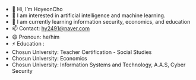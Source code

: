 - 👋 Hi, I’m HoyeonCho
- 👀 I am interested in artificial intelligence and machine learning.
- 🌱 I am currently learning  information security, economics, and education
- 📫 Contact: hy2491@naver.com
- 😄 Pronoun: he/him
- ⚡ Education : 
- Chosun University: Teacher Certification - Social Studies
- Chosun University: Economics
- Chosun University: Information Systems and Technology, A.A.S, Cyber Security
  
<!---
hoyeon1026/hoyeon1026 is a ✨ special ✨ repository because its `README.md` (this file) appears on your GitHub profile.
You can click the Preview link to take a look at your changes.
--->
